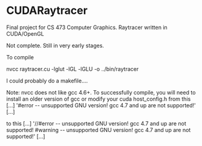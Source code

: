 CUDARaytracer
=============

Final project for CS 473 Computer Graphics. Raytracer written in CUDA/OpenGL

Not complete. Still in very early stages.

To compile

nvcc raytracer.cu -lglut -lGL -lGLU -o ../bin/raytracer

I could probably do a makefile....

Note: nvcc does not like gcc 4.6+. To successfully compile, you will need to install an older version of gcc or modify your cuda host_config.h from this
[...]
'#error -- unsupported GNU version! gcc 4.7 and up are not supported!'
[...]

to this
[...]
'//#error -- unsupported GNU version! gcc 4.7 and up are not supported!
#warning -- unsupported GNU version! gcc 4.7 and up are not supported!'
[...]
